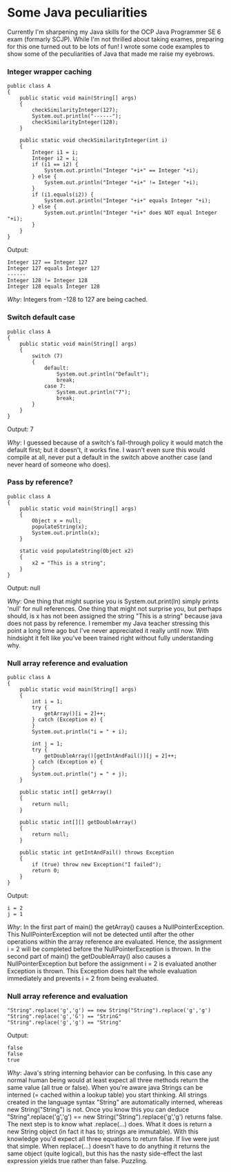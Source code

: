 # Some Java peculiarities

Currently I'm sharpening my Java skills for the OCP Java Programmer SE 6 exam (formarly SCJP). While I'm not thrilled about taking exames, preparing for this one turned out to be lots of fun! I wrote some code examples to show some of the peculiarities of Java that made me raise my eyebrows.

### Integer wrapper caching

    public class A
    {
        public static void main(String[] args)
        {
            checkSimilarityInteger(127);
            System.out.println("------");
            checkSimilarityInteger(128);
        }

        public static void checkSimilarityInteger(int i)
        {
            Integer i1 = i;
            Integer i2 = i;
            if (i1 == i2) {
                System.out.println("Integer "+i+" == Integer "+i);
            } else {
                System.out.println("Integer "+i+" != Integer "+i);
            }
            if (i1.equals(i2)) {
                System.out.println("Integer "+i+" equals Integer "+i);
            } else {
                System.out.println("Integer "+i+" does NOT equal Integer "+i);
            }
        }
    }

Output:

	Integer 127 == Integer 127
	Integer 127 equals Integer 127
	------
	Integer 128 != Integer 128
	Integer 128 equals Integer 128

*Why*: Integers from -128 to 127 are being cached.

### Switch default case

    public class A
    {
        public static void main(String[] args)
        {
            switch (7) 
            {
                default:
                    System.out.println("Default");
                    break;
                case 7:
                    System.out.println("7");
                    break;
            }
        }
    }

Output:
7

*Why*: I guessed because of a switch's fall-through policy it would match the default first; but it doesn't, it works fine. I wasn't even sure this would compile at all, never put a default in the switch above another case (and never heard of someone who does).

### Pass by reference?

    public class A
    {
        public static void main(String[] args)
        {
            Object x = null;
            populateString(x);
            System.out.println(x);
        }
        
        static void populateString(Object x2)
        {
            x2 = "This is a string";
        }
    }

Output:
null

*Why*: One thing that might suprise you is System.out.print(ln) simply prints 'null' for null references. One thing that might not surprise you, but perhaps should, is x has not been assigned the string "This is a string" because java does not pass by reference. I remember my Java teacher stressing this point a long time ago but I've never appreciated it really until now. With hindsight it felt like you've been trained right without fully understanding why.

### Null array reference and evaluation

    public class A
    {
        public static void main(String[] args)
        {
            int i = 1;
            try {
                getArray()[i = 2]++;
            } catch (Exception e) {
            }  
            System.out.println("i = " + i);
            
            int j = 1;
            try {
                getDoubleArray()[getIntAndFail()][j = 2]++;
            } catch (Exception e) {
            }  
            System.out.println("j = " + j);
        }
        
        public static int[] getArray()
        {
            return null;
        }
        
        public static int[][] getDoubleArray()
        {
            return null;
        }
        
        public static int getIntAndFail() throws Exception
        {
            if (true) throw new Exception("I failed");
            return 0;
        }
    }

Output:

	i = 2
	j = 1

*Why*: In the first part of main() the getArray() causes a NullPointerException. This NullPointerException will not be detected until after the other operations within the array reference are evaluated. Hence, the assignment i = 2 will be completed before the NullPointerException is thrown. In the second part of main() the getDoubleArray() also causes a NullPointerException but before the assignment i = 2 is evaluated another Exception is thrown. This Exception does halt the whole evaluation immediately and prevents i = 2 from being evaluated.

### Null array reference and evaluation

    "String".replace('g','g') == new String("String").replace('g','g')
    "String".replace('g','G') == "StrinG"
    "String".replace('g','g') == "String"

Output:

	false
	false
	true

*Why*: Java's string interning behavior can be confusing. In this case any normal human being would at least expect all three methods return the same value (all true or false). When you're aware java Strings can be interned (= cached within a lookup table) you start thinking. All strings created in the language syntax "String" are automatically interned, whereas new String("String") is not. Once you know this you can deduce "String".replace('g','g') == new String("String").replace('g','g') returns false. The next step is to know what .replace(...) does. What it does is return a new String object (in fact it has to; strings are immutable). With this knowledge you'd expect all three equations to return false. If live were just that simple. When replace(...) doesn't have to do anything it returns the same object (quite logical), but this has the nasty side-effect the last expression yields true rather than false. Puzzling.